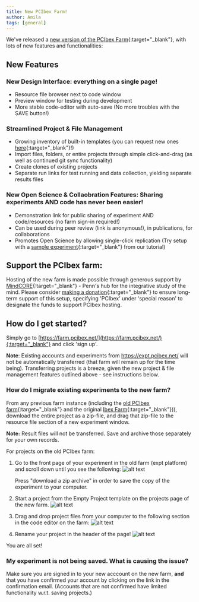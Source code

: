 ```yaml
---
title: New PCIbex Farm!
author: Amila
tags: [general]
---
```


We've released a [new version of the PCIbex Farm](https://farm.pcibex.net/){:target="_blank"}, with lots of new features and functionalities:

## New Features
  
### New Design Interface: everything on a single page!

+ Resource file browser next to code window
+ Preview window for testing during development
+ More stable code-editor with auto-save (No more troubles with the SAVE button!)

### Streamlined Project & File Management

+ Growing inventory of built-in templates (you can request new ones [here](https://forms.gle/6nDxoQPRedrVePuV6){:target="_blank"}!)
+ Import files, folders, or entire projects through simple click-and-drag (as well as continued git sync functionality)
+ Create clones of existing projects
+ Separate run links for test running and data collection, yielding separate results files

  
### New Open Science & Collaobration Features: Sharing experiments AND code has never been easier!

+ Demonstration link for public sharing of experiment AND code/resources (no farm sign-in required!)
+ Can be used during peer review (link is anonymous!), in publications, for collaborations
+ Promotes Open Science by allowing single-click replication (Try setup with a [sample experiment](https://farm.pcibex.net/r/QuFrkC/){:target="_blank"} from our tutorial)

## Support the PCIbex farm: 
Hosting of the new farm is made possible through generous support by [MindCORE](https://mindcore.sas.upenn.edu/){:target="_blank"} - Penn's hub for the integrative study of the mind. Please consider [making a donation](https://giving.apps.upenn.edu/fund?program=SAS&fund=630307){:target="_blank"} to ensure long-term support of this setup, specifying 'PCIbex' under 'special reason' to designate the funds to support PCIbex hosting.

## How do I get started?

Simply go to [https://farm.pcibex.net/](https://farm.pcibex.net/){:target="_blank"} and click 'sign up'.

**Note**: Existing accounts and experiments from https://expt.pcibex.net/ will not be automatically transferred (that farm will remain up for the time being). Transferring projects is a breeze, given the new project & file management features outlined above - see instructions below.


### How do I migrate existing experiments to the new farm?

From any previous farm instance (including the [old PCIbex farm](https://expt.pcibex.net/){:target="_blank"} and the original [Ibex Farm](https://spellout.net/ibexfarm){:target="_blank"})), download the entire project as a zip-file, and drag that zip-file to the resource file section of a new experiment window.

**Note:** Result files will not be transferred. Save and archive those separately for your own records.

For projects on the old PCIbex farm:

1. Go to the front page of your experiment in the old farm (expt platform) and scroll
down until you see the following:
    ![alt text]({{site.baseurl}}/assets/images/new1.png)

    Press "download a zip archive" in order to save the copy of the experiment to your
    computer.
2. Start a project from the Empty Project template on the projects page of the new farm.
    ![alt text]({{site.baseurl}}/assets/images/new2.png)
3. Drag and drop project files from your computer to the following section in the
code editor on the farm:
    ![alt text]({{site.baseurl}}/assets/images/new3.png)
4. Rename your project in the header of the page!
    ![alt text]({{site.baseurl}}/assets/images/new4.png)

You are all set!

### My experiment is not being saved. What is causing the issue?

Make sure you are signed in to your new acccount on the new farm, **and** that you have confirmed your account by clicking on the link in the confirmation email. (Accounts that are not confirmed have limited functionality w.r.t. saving projects.) 
